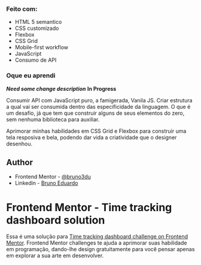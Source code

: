 
### Feito com:

- HTML 5 semantico 
- CSS customizado
- Flexbox
- CSS Grid
- Mobile-first workflow
- JavaScript
- Consumo de API

### Oque eu aprendi

***Need some change description***
**In Progress**

Consumir API com JavaScript puro, a famigerada, Vanila JS. Criar estrutura a qual vai ser consumida dentro das especificidade da linguagem. O que é um desafio, já que tem que construir alguns de seus elementos do zero, sem nenhuma biblioteca para auxiliar.

Aprimorar minhas habilidades em CSS Grid e Flexbox para construir uma tela resposiva e bela, podendo dar vida a criatividade que o designer desenhou.

## Author

- Frontend Mentor - [@bruno3du](https://www.frontendmentor.io/profile/bruno3du)
- Linkedin - [Bruno Eduardo](https://www.linkedin.com/in/bruno-3du/)

# Frontend Mentor - Time tracking dashboard solution

Essa é uma solução para [Time tracking dashboard challenge on Frontend Mentor](https://www.frontendmentor.io/challenges/time-tracking-dashboard-UIQ7167Jw). Frontend Mentor challenges te ajuda a aprimorar suas habilidade em programação, dando-lhe design gratuitamente para você pensar apenas em explorar a sua arte em desenvolver.